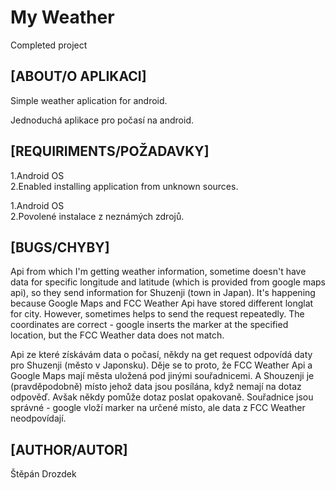 # My Weather
Completed project

## [ABOUT/O APLIKACI]

Simple weather aplication for android.

Jednoduchá aplikace pro počasí na android.


## [REQUIRIMENTS/POŽADAVKY]

1.Android OS  
2.Enabled installing application from unknown sources.

1.Android OS  
2.Povolené instalace z neznámých zdrojů.

## [BUGS/CHYBY]

Api from which I'm getting weather information, sometime doesn't have data for specific longitude and latitude 
(which is provided from google maps api), so they send information for Shuzenji (town in Japan).
It's happening because Google Maps and FCC Weather Api have stored different longlat for city.
However, sometimes helps to send the request repeatedly.
The coordinates are correct - google inserts the marker at the specified location, but the FCC Weather data does not match.

Api ze které získávám data o počasí, někdy na get request odpovídá daty pro Shuzenji (město v Japonsku). 
Děje se to proto, že FCC Weather Api a Google Maps mají města uložená pod jinými souřadnicemi. 
A Shouzenji je (pravděpodobně) místo jehož data jsou posílána, když nemají na dotaz odpověď.
Avšak někdy pomůže dotaz poslat opakovaně. 
Souřadnice jsou správné - google vloží marker na určené místo, ale data z FCC Weather neodpovídají.

## [AUTHOR/AUTOR]
Štěpán Drozdek
